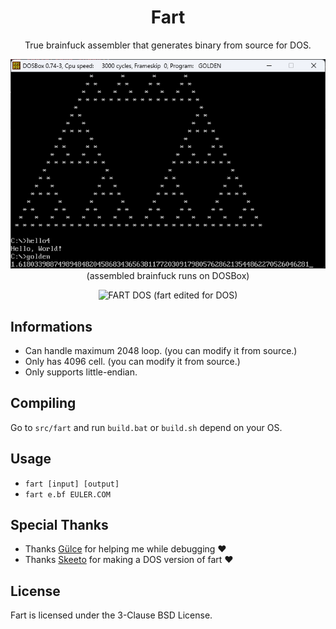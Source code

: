 <div align="center">

# Fart

True brainfuck assembler that generates binary from source for DOS.

![FART IN ACTION](./assets/action.png)
(assembled brainfuck runs on DOSBox)

![FART DOS](https://i.imgur.com/0iNYFNT.png)
(fart edited for DOS)

</div>

## Informations

- Can handle maximum 2048 loop. (you can modify it from source.)
- Only has 4096 cell. (you can modify it from source.)
- Only supports little-endian.

## Compiling

Go to `src/fart` and run `build.bat` or `build.sh` depend on your OS.

## Usage

- `fart [input] [output]`
- `fart e.bf EULER.COM`

## Special Thanks

- Thanks [Gülce](https://github.com/gulje) for helping me while debugging ❤️
- Thanks [Skeeto](https://github.com/skeeto/brainfuck-fart) for making a DOS version of fart ❤️

## License

Fart is licensed under the 3-Clause BSD License.
